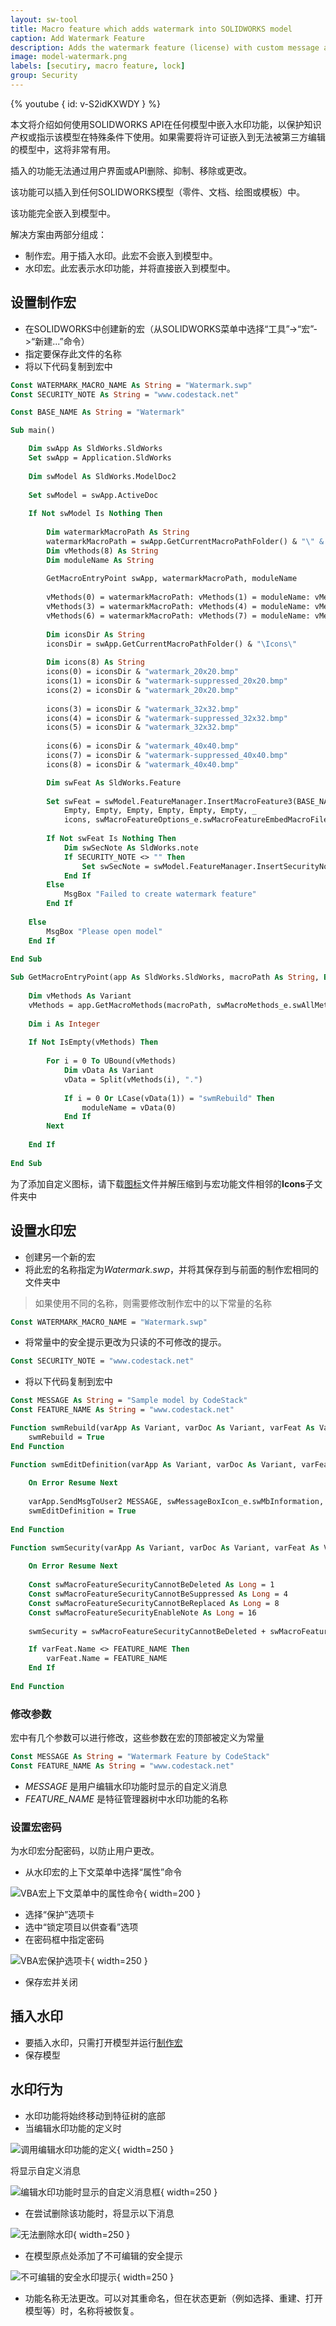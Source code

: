 ```yaml
---
layout: sw-tool
title: Macro feature which adds watermark into SOLIDWORKS model
caption: Add Watermark Feature
description: Adds the watermark feature (license) with custom message and name which cannot be deleted or edited
image: model-watermark.png
labels: [secutiry, macro feature, lock]
group: Security
---
```

{% youtube { id: v-S2idKXWDY } %}

本文将介绍如何使用SOLIDWORKS API在任何模型中嵌入水印功能，以保护知识产权或指示该模型在特殊条件下使用。如果需要将许可证嵌入到无法被第三方编辑的模型中，这将非常有用。

插入的功能无法通过用户界面或API删除、抑制、移除或更改。

该功能可以插入到任何SOLIDWORKS模型（零件、文档、绘图或模板）中。

该功能完全嵌入到模型中。

解决方案由两部分组成：

* 制作宏。用于插入水印。此宏不会嵌入到模型中。
* 水印宏。此宏表示水印功能，并将直接嵌入到模型中。

## 设置制作宏

* 在SOLIDWORKS中创建新的宏（从SOLIDWORKS菜单中选择“工具”->“宏”->“新建...”命令）
* 指定要保存此文件的名称
* 将以下代码复制到宏中

~~~ vb
Const WATERMARK_MACRO_NAME As String = "Watermark.swp"
Const SECURITY_NOTE As String = "www.codestack.net"

Const BASE_NAME As String = "Watermark"

Sub main()

    Dim swApp As SldWorks.SldWorks
    Set swApp = Application.SldWorks
    
    Dim swModel As SldWorks.ModelDoc2
    
    Set swModel = swApp.ActiveDoc
    
    If Not swModel Is Nothing Then
        
        Dim watermarkMacroPath As String
        watermarkMacroPath = swApp.GetCurrentMacroPathFolder() & "\" & WATERMARK_MACRO_NAME
        Dim vMethods(8) As String
        Dim moduleName As String
        
        GetMacroEntryPoint swApp, watermarkMacroPath, moduleName
        
        vMethods(0) = watermarkMacroPath: vMethods(1) = moduleName: vMethods(2) = "swmRebuild"
        vMethods(3) = watermarkMacroPath: vMethods(4) = moduleName: vMethods(5) = "swmEditDefinition"
        vMethods(6) = watermarkMacroPath: vMethods(7) = moduleName: vMethods(8) = "swmSecurity"
        
        Dim iconsDir As String
        iconsDir = swApp.GetCurrentMacroPathFolder() & "\Icons\"
        
        Dim icons(8) As String
        icons(0) = iconsDir & "watermark_20x20.bmp"
        icons(1) = iconsDir & "watermark-suppressed_20x20.bmp"
        icons(2) = iconsDir & "watermark_20x20.bmp"
        
        icons(3) = iconsDir & "watermark_32x32.bmp"
        icons(4) = iconsDir & "watermark-suppressed_32x32.bmp"
        icons(5) = iconsDir & "watermark_32x32.bmp"
        
        icons(6) = iconsDir & "watermark_40x40.bmp"
        icons(7) = iconsDir & "watermark-suppressed_40x40.bmp"
        icons(8) = iconsDir & "watermark_40x40.bmp"

        Dim swFeat As SldWorks.Feature
        
        Set swFeat = swModel.FeatureManager.InsertMacroFeature3(BASE_NAME, "", vMethods, _
            Empty, Empty, Empty, Empty, Empty, Empty, _
            icons, swMacroFeatureOptions_e.swMacroFeatureEmbedMacroFile + swMacroFeatureOptions_e.swMacroFeatureAlwaysAtEnd)
        
        If Not swFeat Is Nothing Then
            Dim swSecNote As SldWorks.note
            If SECURITY_NOTE <> "" Then
                Set swSecNote = swModel.FeatureManager.InsertSecurityNote(SECURITY_NOTE, swFeat)
            End If
        Else
            MsgBox "Failed to create watermark feature"
        End If
        
    Else
        MsgBox "Please open model"
    End If
    
End Sub

Sub GetMacroEntryPoint(app As SldWorks.SldWorks, macroPath As String, ByRef moduleName As String)
        
    Dim vMethods As Variant
    vMethods = app.GetMacroMethods(macroPath, swMacroMethods_e.swAllMethods)
    
    Dim i As Integer
    
    If Not IsEmpty(vMethods) Then
    
        For i = 0 To UBound(vMethods)
            Dim vData As Variant
            vData = Split(vMethods(i), ".")
            
            If i = 0 Or LCase(vData(1)) = "swmRebuild" Then
                moduleName = vData(0)
            End If
        Next
        
    End If
    
End Sub
~~~



为了添加自定义图标，请下载[图标](Icons.zip)文件并解压缩到与宏功能文件相邻的**Icons**子文件夹中

## 设置水印宏

* 创建另一个新的宏
* 将此宏的名称指定为*Watermark.swp*，并将其保存到与前面的制作宏相同的文件夹中

> 如果使用不同的名称，则需要修改制作宏中的以下常量的名称

~~~ vb
Const WATERMARK_MACRO_NAME = "Watermark.swp"
~~~

* 将常量中的安全提示更改为只读的不可修改的提示。

~~~ vb
Const SECURITY_NOTE = "www.codestack.net"
~~~

* 将以下代码复制到宏中

~~~ vb
Const MESSAGE As String = "Sample model by CodeStack"
Const FEATURE_NAME As String = "www.codestack.net"

Function swmRebuild(varApp As Variant, varDoc As Variant, varFeat As Variant) As Variant
    swmRebuild = True
End Function

Function swmEditDefinition(varApp As Variant, varDoc As Variant, varFeat As Variant) As Variant
    
    On Error Resume Next
    
    varApp.SendMsgToUser2 MESSAGE, swMessageBoxIcon_e.swMbInformation, swMessageBoxBtn_e.swMbOk
    swmEditDefinition = True
    
End Function

Function swmSecurity(varApp As Variant, varDoc As Variant, varFeat As Variant) As Variant
    
    On Error Resume Next
    
    Const swMacroFeatureSecurityCannotBeDeleted As Long = 1
    Const swMacroFeatureSecurityCannotBeSuppressed As Long = 4
    Const swMacroFeatureSecurityCannotBeReplaced As Long = 8
    Const swMacroFeatureSecurityEnableNote As Long = 16
    
    swmSecurity = swMacroFeatureSecurityCannotBeDeleted + swMacroFeatureSecurityCannotBeReplaced + swMacroFeatureSecurityCannotBeSuppressed + swMacroFeatureSecurityEnableNote

    If varFeat.Name <> FEATURE_NAME Then
        varFeat.Name = FEATURE_NAME
    End If
    
End Function

~~~



### 修改参数

宏中有几个参数可以进行修改，这些参数在宏的顶部被定义为常量

~~~ vb
Const MESSAGE As String = "Watermark Feature by CodeStack"
Const FEATURE_NAME As String = "www.codestack.net"
~~~

* *MESSAGE* 是用户编辑水印功能时显示的自定义消息
* *FEATURE_NAME* 是特征管理器树中水印功能的名称

### 设置宏密码

为水印宏分配密码，以防止用户更改。

* 从水印宏的上下文菜单中选择“属性”命令

![VBA宏上下文菜单中的属性命令](vba-macro-properties.png){ width=200 }

* 选择“保护”选项卡
* 选中“锁定项目以供查看”选项
* 在密码框中指定密码

![VBA宏保护选项卡](vba-macro-protection.png){ width=250 }

* 保存宏并关闭

## 插入水印

* 要插入水印，只需打开模型并运行[制作宏](#设置制作宏)
* 保存模型

## 水印行为

* 水印功能将始终移动到特征树的底部
* 当编辑水印功能的定义时

![调用编辑水印功能的定义](vba-edit-watermark-feature.png){ width=250 }

将显示自定义消息

![编辑水印功能时显示的自定义消息框](watermark-messagebox.png){ width=250 }

* 在尝试删除该功能时，将显示以下消息

![无法删除水印](watermark-cannot-be-deleted.png){ width=250 }

* 在模型原点处添加了不可编辑的安全提示

![不可编辑的安全水印提示](watermark-security-note.png){ width=250 }

* 功能名称无法更改。可以对其重命名，但在状态更新（例如选择、重建、打开模型等）时，名称将被恢复。